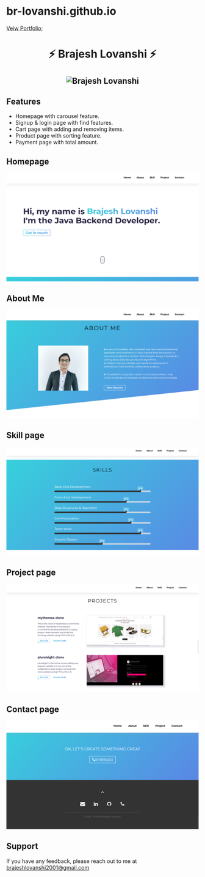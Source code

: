 # br-lovanshi.github.io
[Veiw Portfolio](https://br-lovanshi.github.io/);

<h1 align="center"> ⚡️ Brajesh Lovanshi ⚡️</h1>

<h2 align="center">
  <img src="assets/protfolio.gif" alt="Brajesh Lovanshi" width="1905px" />
</h2>

## Features

- Homepage with carousel feature.
- Signup & login page with find features.
- Cart page with adding and removing items.
- Product page with sorting feature.
- Payment page with total amount.
## Homepage

![App Screenshot](./assets/Screenshot%20(1607).png)

## About Me 

![App Screenshot](./assets/Screenshot%20(1608).png)

## Skill page

![App Screenshot](./assets/Screenshot%20(1610).png)

## Project page

![App Screenshot](./assets/Screenshot%20(1611).png)


## Contact page

![App Screenshot](./assets/Screenshot%20(1613).png)



## Support

If you have any feedback, please reach out to me at brajeshlovanshi2001@gmail.com




